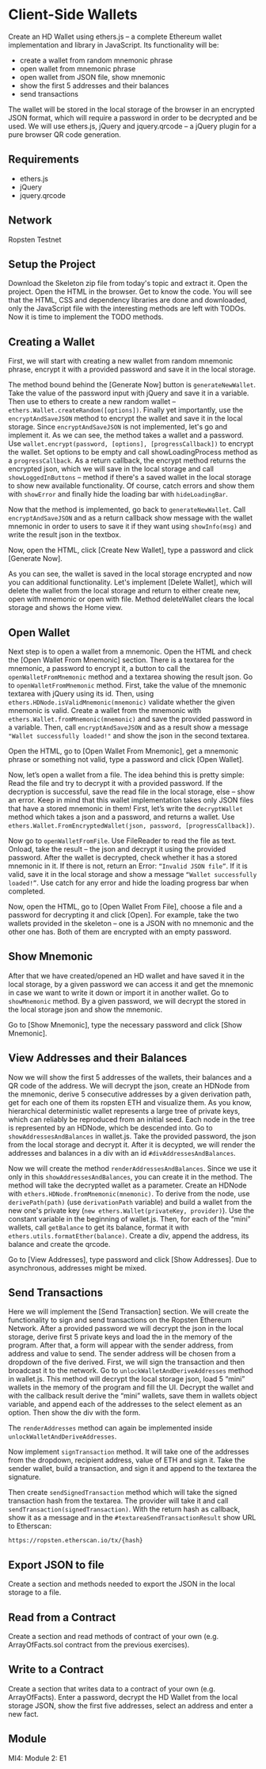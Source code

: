 # Client-Side Wallets
Create an HD Wallet using ethers.js – a complete Ethereum wallet implementation and library in JavaScript. Its functionality will be:
* create a wallet from random mnemonic phrase
* open wallet from mnemonic phrase
* open wallet from JSON file, show mnemonic
* show the first 5 addresses and their balances
* send transactions 

The wallet will be stored in the local storage of the browser in an encrypted JSON format, which will require a password in order to be decrypted and be used. We will use ethers.js, jQuery and jquery.qrcode – a jQuery plugin for a pure browser QR code generation.

## Requirements
* ethers.js
* jQuery
* jquery.qrcode

## Network
Ropsten Testnet

## Setup the Project
Download the Skeleton zip file from today's topic and extract it. Open the project. Open the HTML in the browser. Get to know the code.
You will see that the HTML, CSS and dependency libraries are done and downloaded, only the JavaScript file with the interesting methods are left with TODOs. Now it is time to implement the TODO methods.

## Creating a Wallet
First, we will start with creating a new wallet from random mnemonic phrase, encrypt it with a provided password and save it in the local storage.

The method bound behind the [Generate Now] button is `generateNewWallet`. Take the value of the password input with jQuery and save it in a variable. Then use to ethers to create a new random wallet – `ethers.Wallet.createRandom([options])`. Finally yet importantly, use the `encryptAndSaveJSON` method to encrypt the wallet and save it in the local storage. 
Since `encryptAndSaveJSON` is not implemented, let's go and implement it. As we can see, the method takes a wallet and a password. Use `wallet.encrypt(password, [options], [progressCallback])` to encrypt the wallet. Set options to be empty and call showLoadingProcess method as a `progressCallback`. As a return callback, the encrypt method returns the encrypted json, which we will save in the local storage and call `showLoggedInButtons` – method if there's a saved wallet in the local storage to show new available functionality. Of course, catch errors and show them with `showError` and finally hide the loading bar with `hideLoadingBar`.
 
Now that the method is implemented, go back to `generateNewWallet`. Call `encryptAndSaveJSON` and as a return callback show message with the wallet mnemonic in order to users to save it if they want using `showInfo(msg)` and write the result json in the textbox.
 
Now, open the HTML, click [Create New Wallet], type a password and click [Generate Now].
 
As you can see, the wallet is saved in the local storage encrypted and now you can additional functionality. Let's implement [Delete Wallet], which will delete the wallet from the local storage and return to either create new, open with mnemonic or open with file. Method deleteWallet clears the local storage and shows the Home view.
 
## Open Wallet
Next step is to open a wallet from a mnemonic. Open the HTML and check the [Open Wallet From Mnemonic] section. There is a textarea for the mnemonic, a password to encrypt it, a button to call the `openWalletFromMnemonic` method and a textarea showing the result json. Go to `openWalletFromMnemonic` method. First, take the value of the mnemonic textarea with jQuery using its id. Then, using `ethers.HDNode.isValidMnemonic(mnemonic)` validate whether the given mnemonic is valid. Create a wallet from the mnemonic with `ethers.Wallet.fromMnemonic(mnemonic)` and save the provided password in a variable. Then, call `encryptAndSaveJSON` and as a result show a message `"Wallet successfully loaded!"` and show the json in the second textarea.
 
Open the HTML, go to [Open Wallet From Mnemonic], get a mnemonic phrase or something not valid, type a password and click [Open Wallet]. 
 
 
Now, let’s open a wallet from a file. The idea behind this is pretty simple: Read the file and try to decrypt it with a provided password. If the decryption is successful, save the read file in the local storage, else – show an error.
Keep in mind that this wallet implementation takes only JSON files that have a stored mnemonic in them!
First, let’s write the `decryptWallet` method which takes a json and a password, and returns a wallet. Use `ethers.Wallet.FromEncryptedWallet(json, password, [progressCallback])`.
 
Now go to `openWalletFromFile`. Use FileReader to read the file as text. Onload, take the result – the json and decrypt it using the provided password. After the wallet is decrypted, check whether it has a stored mnemonic in it. If there is not, return an Error: `“Invalid JSON file”`. If it is valid, save it in the local storage and show a message `“Wallet successfully loaded!”`. Use catch for any error and hide the loading progress bar when completed.
 
Now, open the HTML, go to [Open Wallet From File], choose a file and a password for decrypting it and click [Open].
For example, take the two wallets provided in the skeleton – one is a JSON with no mnemonic and the other one has. Both of them are encrypted with an empty password.
 
 
## Show Mnemonic
After that we have created/opened an HD wallet and have saved it in the local storage, by a given password we can access it and get the mnemonic in case we want to write it down or import it in another wallet. Go to `showMnemonic` method. By a given password, we will decrypt the stored in the local storage json and show the mnemonic.
 
Go to [Show Mnemonic], type the necessary password and click [Show Mnemonic].
 
## View Addresses and their Balances
Now we will show the first 5 addresses of the wallets, their balances and a QR code of the address. We will decrypt the json, create an HDNode from the mnemonic, derive 5 consecutive addresses by a given derivation path, get for each one of them its ropsten ETH and visualize them. As you know, hierarchical deterministic wallet represents a large tree of private keys, which can reliably be reproduced from an initial seed. Each node in the tree is represented by an HDNode, which be descended into.
Go to `showAddressesAndBalances` in wallet.js. Take the provided password, the json from the local storage and decrypt it. After it is decypted, we will render the addresses and balances in a div with an id `#divAddressesAndBalances`. 
 
Now we will create the method `renderAddressesAndBalances`. Since we use it only in this `showAddressesAndBalances`, you can create it in the method. The method will take the decrypted wallet as a parameter. Create an HDNode with `ethers.HDNode.fromMnemonic(mnemonic)`. To derive from the node, use `derivePath(path)` (use `derivationPath` variable) and build a wallet from the new one's private key (`new ethers.Wallet(privateKey, provider)`). Use the constant variable in the beginning of wallet.js. Then, for each of the “mini” wallets, call `getBalance` to get its balance, format it with `ethers.utils.formatEther(balance)`. Create a div, append the address, its balance and create the qrcode.
 
Go to [View Addresses], type password and click [Show Addresses]. Due to asynchronous, addresses might be mixed.
 
## Send Transactions
Here we will implement the [Send Transaction] section. We will create the functionality to sign and send transactions on the Ropsten Ethereum Network. After a provided password we will decrypt the json in the local storage, derive first 5 private keys and load the in the memory of the program. After that, a form will appear with the sender address, from address and value to send. The sender address will be chosen from a dropdown of the five derived. First, we will sign the transaction and then broadcast it to the network.
Go to `unlockWalletAndDeriveAddresses` method in wallet.js. This method will decrypt the local storage json, load 5 “mini” wallets in the memory of the program and fill the UI. Decrypt the wallet and with the callback result derive the “mini” wallets, save them in wallets object variable, and append each of the addresses to the select element as an option. Then show the div with the form.
 
The `renderAddresses` method can again be implemented inside `unlockWalletAndDeriveAddresses`.
 
Now implement `signTransaction` method. It will take one of the addresses from the dropdown, recipient address, value of ETH and sign it. Take the sender wallet, build a transaction, and sign it and append to the textarea the signature.
 
Then create `sendSignedTransaction` method which will take the signed transaction hash from the textarea. The provider will take it and call `sendTransaction(signedTransaction)`. With the return hash as callback, show it as a message and in the `#textareaSendTransactionResult` show URL to Etherscan:
```
https://ropsten.etherscan.io/tx/{hash}
```
 
## Export JSON to file
Create a section and methods needed to export the JSON in the local storage to a file.
## Read from a Contract
Create a section and read methods of contract of your own (e.g. ArrayOfFacts.sol contract from the previous exercises).
## Write to a Contract
Create a section that writes data to a contract of your own (e.g. ArrayOfFacts). Enter a password, decrypt the HD Wallet from the local storage JSON, show the first five addresses, select an address and enter a new fact.

## Module
MI4: Module 2: E1 
